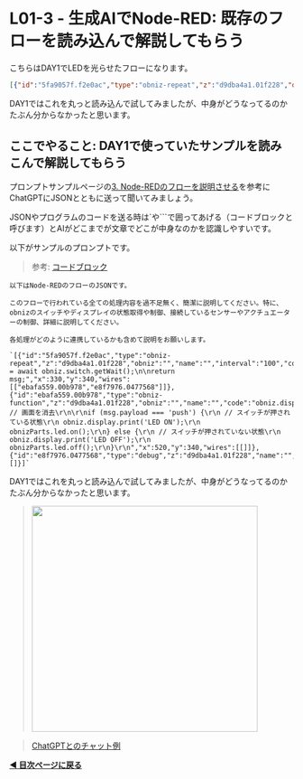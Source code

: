# L01-3 - 生成AIでNode-RED: 既存のフローを読み込んで解説してもらう

こちらはDAY1でLEDを光らせたフローになります。

```json
[{"id":"5fa9057f.f2e0ac","type":"obniz-repeat","z":"d9dba4a1.01f228","obniz":"","name":"","interval":"100","code":"msg.payload = await obniz.switch.getWait();\n\nreturn msg;","x":330,"y":340,"wires":[["ebafa559.00b978","e8f7976.0477568"]]},{"id":"ebafa559.00b978","type":"obniz-function","z":"d9dba4a1.01f228","obniz":"","name":"","code":"obniz.display.clear(); // 画面を消去\r\n\r\nif (msg.payload === 'push') {\r\n // スイッチが押されている状態\r\n obniz.display.print('LED ON');\r\n obnizParts.led.on();\r\n} else {\r\n // スイッチが押されていない状態\r\n obniz.display.print('LED OFF');\r\n obnizParts.led.off();\r\n}\r\n","x":520,"y":340,"wires":[[]]},{"id":"e8f7976.0477568","type":"debug","z":"d9dba4a1.01f228","name":"","active":true,"tosidebar":true,"console":false,"tostatus":false,"complete":"false","statusVal":"","statusType":"auto","x":510,"y":420,"wires":[]}]`
```

DAY1ではこれを丸っと読み込んで試してみましたが、中身がどうなってるのかたぶん分からなかったと思います。

## ここでやること: DAY1で使っていたサンプルを読みこんで解説してもらう

プロンプトサンプルページの[3. Node-REDのフローを説明させる](../../../tools/prompt-sample.md)を参考にChatGPTにJSONとともに送って聞いてみましょう。

JSONやプログラムのコードを送る時は`や```で囲ってあげる（コードブロックと呼びます）とAIがどこまでが文章でどこが中身なのかを認識しやすいです。

以下がサンプルのプロンプトです。


> 参考: [コードブロック](https://qiita.com/Qiita/items/c686397e4a0f4f11683d)

```
以下はNode-REDのフローのJSONです。

このフローで行われている全ての処理内容を過不足無く、簡潔に説明してください。特に、obnizのスイッチやディスプレイの状態取得や制御、接続しているセンサーやアクチュエーターの制御、詳細に説明してください。

各処理がどのように連携しているかも含めて説明をお願いします。

`[{"id":"5fa9057f.f2e0ac","type":"obniz-repeat","z":"d9dba4a1.01f228","obniz":"","name":"","interval":"100","code":"msg.payload = await obniz.switch.getWait();\n\nreturn msg;","x":330,"y":340,"wires":[["ebafa559.00b978","e8f7976.0477568"]]},{"id":"ebafa559.00b978","type":"obniz-function","z":"d9dba4a1.01f228","obniz":"","name":"","code":"obniz.display.clear(); // 画面を消去\r\n\r\nif (msg.payload === 'push') {\r\n // スイッチが押されている状態\r\n obniz.display.print('LED ON');\r\n obnizParts.led.on();\r\n} else {\r\n // スイッチが押されていない状態\r\n obniz.display.print('LED OFF');\r\n obnizParts.led.off();\r\n}\r\n","x":520,"y":340,"wires":[[]]},{"id":"e8f7976.0477568","type":"debug","z":"d9dba4a1.01f228","name":"","active":true,"tosidebar":true,"console":false,"tostatus":false,"complete":"false","statusVal":"","statusType":"auto","x":510,"y":420,"wires":[]}]`

```

DAY1ではこれを丸っと読み込んで試してみましたが、中身がどうなってるのかたぶん分からなかったと思います。

> <img src="https://i.gyazo.com/81a8287761f29a0712c3d0fcaf7f2dc4.png" width="400px" />



> [ChatGPTとのチャット例](https://chat.openai.com/share/e/e8685fcf-71d7-4810-91fb-cb19591e5dc2)

**[◀ 目次ページに戻る](../readme.md)**